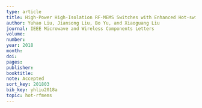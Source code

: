 ```yaml
---
type: article
title: High-Power High-Isolation RF-MEMS Switches with Enhanced Hot-switching Reliability Using A Shunt Protection Technique
author: Yuhao Liu, Jiansong Liu, Bo Yu, and Xiaoguang Liu
journal: IEEE Microwave and Wireless Components Letters
volume:
number:
year: 2018
month:
doi:
pages:
publisher:
booktitle:
note: Accepted
sort_key: 201803
bib_key: yhliu2018a
topic: hot-rfmems
---
```

